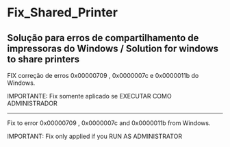 # Fix_Shared_Printer
Solução para erros de compartilhamento de impressoras do Windows / Solution for windows to share printers
-----------------------------------------------------------------------------------------------------------------------------------------------------------------------
FIX correção de erros 0x00000709 , 0x0000007c e 0x0000011b do Windows.

IMPORTANTE: Fix somente aplicado se EXECUTAR COMO ADMINISTRADOR

-----------------------------------------------------------------------------------------------------------------------------------------------------------------------

Fix to error 0x00000709 , 0x0000007c and 0x0000011b from Windows.

IMPORTANT: Fix only applied if you RUN AS ADMINISTRATOR

